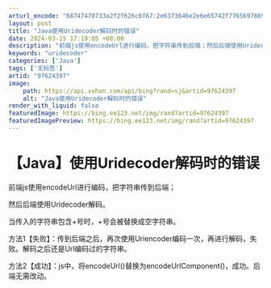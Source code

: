 ```yaml
---
arturl_encode: "68747470733a2f2f626c6f67:2e6373646e2e6e65742f77656978696e5f3433383337353838:2f61727469636c652f64657461696c732f3937363234333937"
layout: post
title: "Java使用Uridecoder解码时的错误"
date: 2024-03-15 17:19:05 +08:00
description: "前端js使用encodeUrl进行编码，把字符串传到后端；然后后端使用Uridecoder解码。当传"
keywords: "uridecoder"
categories: ['Java']
tags: ['无标签']
artid: "97624397"
image:
    path: https://api.vvhan.com/api/bing?rand=sj&artid=97624397
    alt: "Java使用Uridecoder解码时的错误"
render_with_liquid: false
featuredImage: https://bing.ee123.net/img/rand?artid=97624397
featuredImagePreview: https://bing.ee123.net/img/rand?artid=97624397
---
```


# 【Java】使用Uridecoder解码时的错误

前端js使用encodeUrl进行编码，把字符串传到后端；
  
然后后端使用Uridecoder解码。
  
当传入的字符串包含+号时，+号会被替换成空字符串。

方法1【失败】：传到后端之后，再次使用Uriencoder编码一次，再进行解码，失败。解码之后还是Url编码过的字符串。

方法2【成功】：js中，将encodeUrl()替换为encodeUrlComponent()，成功。后端无需改动。